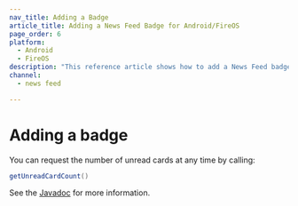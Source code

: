 ```yaml
---
nav_title: Adding a Badge
article_title: Adding a News Feed Badge for Android/FireOS
page_order: 6
platform: 
  - Android
  - FireOS
description: "This reference article shows how to add a News Feed badge in your Android application."
channel:
  - news feed

---
```


# Adding a badge

You can request the number of unread cards at any time by calling:

```java
getUnreadCardCount()
```

See the [Javadoc][17] for more information.


[17]: https://appboy.github.io/appboy-android-sdk/javadocs/com/appboy/events/FeedUpdatedEvent.html#getUnreadCardCount()
